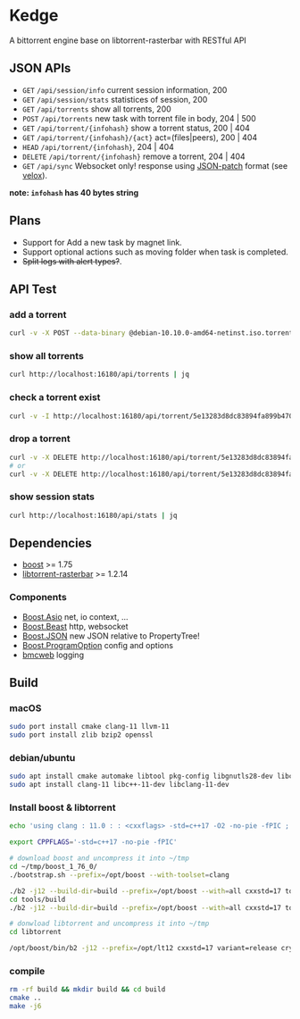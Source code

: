 Kedge
===

A bittorrent engine base on libtorrent-rasterbar with RESTful API

JSON APIs
---

* `GET` `/api/session/info` current session information, 200
* `GET` `/api/session/stats` statistices of session, 200
* `GET` `/api/torrents` show all torrents, 200
* `POST` `/api/torrents` new task with torrent file in body, 204 | 500
* `GET` `/api/torrent/{infohash}` show a torrent status, 200 | 404
* `GET` `/api/torrent/{infohash}/{act}` act=(files|peers), 200 | 404
* `HEAD` `/api/torrent/{infohash}`, 204 | 404
* `DELETE` `/api/torrent/{infohash}` remove a torrent, 204 | 404
* `GET` `/api/sync` Websocket only! response using [JSON-patch](https://tools.ietf.org/html/rfc6902) format (see [velox](https://github.com/jpillora/velox)).

**note: `infohash` has 40 bytes string**

Plans
---
* Support for Add a new task by magnet link.
* Support optional actions such as moving folder when task is completed.
* <del>Split logs with alert types?</del>.


## API Test

### add a torrent
```bash
curl -v -X POST --data-binary @debian-10.10.0-amd64-netinst.iso.torrent -H 'x-save-path: /tmp' http://localhost:16180/api/torrents
```

### show all torrents
```bash
curl http://localhost:16180/api/torrents | jq
```

### check a torrent exist
```bash
curl -v -I http://localhost:16180/api/torrent/5e13283d8dc83894fa899b4702f114dcab6b736e
```

### drop a torrent
```bash
curl -v -X DELETE http://localhost:16180/api/torrent/5e13283d8dc83894fa899b4702f114dcab6b736e
# or
curl -v -X DELETE http://localhost:16180/api/torrent/5e13283d8dc83894fa899b4702f114dcab6b736e/with_data
```

### show session stats
```bash
curl http://localhost:16180/api/stats | jq
```

## Dependencies
* [boost](https://www.boost.org/users/download/) >= 1.75
* [libtorrent-rasterbar](https://github.com/arvidn/libtorrent/releases) >= 1.2.14

### Components
* [Boost.Asio](https://github.com/boostorg/asio) net, io context, ...
* [Boost.Beast](https://github.com/boostorg/beast) http, websocket
* [Boost.JSON](https://github.com/boostorg/json) new JSON relative to PropertyTree!
* [Boost.ProgramOption](https://github.com/boostorg/program_options) config and options
* [bmcweb](https://github.com/openbmc/bmcweb) logging

## Build

### macOS
```bash
sudo port install cmake clang-11 llvm-11
sudo port install zlib bzip2 openssl
```

### debian/ubuntu
```bash
sudo apt install cmake automake libtool pkg-config libgnutls28-dev libcurl4-gnutls-dev zlib1g-dev
sudo apt install clang-11 libc++-11-dev libclang-11-dev
```

### Install boost & libtorrent

```bash
echo 'using clang : 11.0 : : <cxxflags> -std=c++17 -O2 -no-pie -fPIC ;' >> ~/user-config.jam

export CPPFLAGS='-std=c++17 -no-pie -fPIC'

# download boost and uncompress it into ~/tmp
cd ~/tmp/boost_1_76_0/
./bootstrap.sh --prefix=/opt/boost --with-toolset=clang

./b2 -j12 --build-dir=build --prefix=/opt/boost --with=all cxxstd=17 toolset=clang link=static runtime-link=static variant=release threading=multi install
cd tools/build
./b2 -j12 --build-dir=build --prefix=/opt/boost --with=all cxxstd=17 toolset=clang variant=release install

# donwload libtorrent and uncompress it into ~/tmp
cd libtorrent

/opt/boost/bin/b2 -j12 --prefix=/opt/lt12 cxxstd=17 variant=release crypto=openssl link=static runtime-link=static install
```

### compile
```bash
rm -rf build && mkdir build && cd build
cmake ..
make -j6
```

